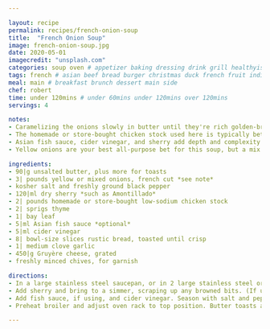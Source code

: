 ```yaml
---

layout: recipe
permalink: recipes/french-onion-soup 
title:  "French Onion Soup"
image: french-onion-soup.jpg 
date: 2020-05-01
imagecredit: "unsplash.com" 
categories: soup oven # appetizer baking dressing drink grill healthyish marinade oven pickling quick raw salad sandwich sauce snack soup
tags: french # asian beef bread burger christmas duck french fruit indian italian mexican nuts pasta pork poultry rice seafood thanksgiving vegetarian
meal: main # breakfast brunch dessert main side
chef: robert 
time: under 120mins # under 60mins under 120mins over 120mins
servings: 4 

notes:
- Caramelizing the onions slowly in butter until they're rich golden-brown (but not so dark as to taste bitter) produces the sweetest, most flavorful results.
- The homemade or store-bought chicken stock used here is typically better-quality than the store-bought beef stock many recipes call for.
- Asian fish sauce, cider vinegar, and sherry add depth and complexity to the broth.
- Yellow onions are your best all-purpose bet for this soup, but a mix of yellow, sweet (e.g., Vidalia), and red onions, as well as shallots, produces an even more complex flavor.

ingredients:
- 90|g unsalted butter, plus more for toasts
- 3| pounds yellow or mixed onions, french cut *see note*
- kosher salt and freshly ground black pepper
- 120|ml dry sherry *such as Amontillado*
- 2| pounds homemade or store-bought low-sodium chicken stock
- 2| sprigs thyme
- 1| bay leaf
- 5|ml Asian fish sauce *optional*
- 5|ml cider vinegar
- 8| bowl-size slices rustic bread, toasted until crisp
- 1| medium clove garlic
- 450|g Gruyère cheese, grated
- freshly minced chives, for garnish

directions:
- In a large stainless steel saucepan, or in 2 large stainless steel or cast iron skillets, melt butter over medium-high heat until foaming. Add onions and cook, stirring occasionally, until softened, about 8 minutes. Lower heat to medium-low and cook, stirring frequently, until onions are very sweet and a rich golden-brown color, 1 to 2 hours. If browned onion juices on bottom of pot threaten to burn, add 1 tablespoon (15ml) water, scrape up browned bits, and continue cooking. Season with salt and pepper.
- Add sherry and bring to a simmer, scraping up any browned bits. (If using 2 skillets, divide sherry between them, then scrape onions and liquid from both pans into a pot or Dutch oven to continue.) Cook until alcohol smell is mostly gone, about 3 minutes. Add stock, thyme, and bay leaf; raise heat to medium-high; and bring to a simmer. Lower heat and simmer for 20 minutes.
- Add fish sauce, if using, and cider vinegar. Season with salt and pepper. Discard thyme sprigs and bay leaf.
- Preheat broiler and adjust oven rack to top position. Butter toasts and rub with garlic clove until fragrant. Spoon a small amount of broth into the bottoms of 4 ovenproof serving bowls, then top with half the toasts. Sprinkle some grated cheese on top of toasts, then spoon more soup and onions on top, nearly filling bowls. Set remaining 4 toasts in bowls, pushing to nearly submerge them. Top with remaining grated cheese and set bowls on a rimmed baking sheet. Broil until cheese is melted and browned in spots. Garnish with chives and serve.

--- 
```

